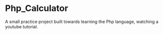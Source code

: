 # Php_Calculator
 
A small practice project built towards learning the Php language, watching a youtube tutorial.

